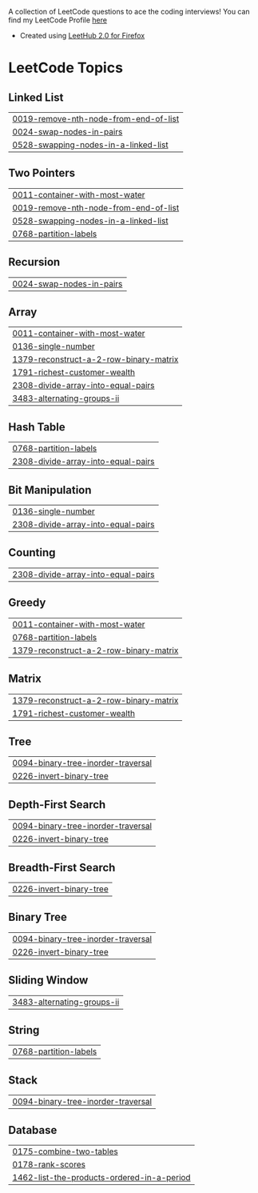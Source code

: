 A collection of LeetCode questions to ace the coding interviews! You can find my LeetCode Profile [here](https://leetcode.com/u/LukeMaden/)

- Created using [LeetHub 2.0 for Firefox](https://github.com/maitreya2954/LeetHub-2.0-Firefox)
<!---LeetCode Topics Start-->
# LeetCode Topics
## Linked List
|  |
| ------- |
| [0019-remove-nth-node-from-end-of-list](https://github.com/luke-maden/myLeetCode/tree/master/0019-remove-nth-node-from-end-of-list) |
| [0024-swap-nodes-in-pairs](https://github.com/luke-maden/myLeetCode/tree/master/0024-swap-nodes-in-pairs) |
| [0528-swapping-nodes-in-a-linked-list](https://github.com/luke-maden/myLeetCode/tree/master/0528-swapping-nodes-in-a-linked-list) |
## Two Pointers
|  |
| ------- |
| [0011-container-with-most-water](https://github.com/luke-maden/myLeetCode/tree/master/0011-container-with-most-water) |
| [0019-remove-nth-node-from-end-of-list](https://github.com/luke-maden/myLeetCode/tree/master/0019-remove-nth-node-from-end-of-list) |
| [0528-swapping-nodes-in-a-linked-list](https://github.com/luke-maden/myLeetCode/tree/master/0528-swapping-nodes-in-a-linked-list) |
| [0768-partition-labels](https://github.com/luke-maden/myLeetCode/tree/master/0768-partition-labels) |
## Recursion
|  |
| ------- |
| [0024-swap-nodes-in-pairs](https://github.com/luke-maden/myLeetCode/tree/master/0024-swap-nodes-in-pairs) |
## Array
|  |
| ------- |
| [0011-container-with-most-water](https://github.com/luke-maden/myLeetCode/tree/master/0011-container-with-most-water) |
| [0136-single-number](https://github.com/luke-maden/myLeetCode/tree/master/0136-single-number) |
| [1379-reconstruct-a-2-row-binary-matrix](https://github.com/luke-maden/myLeetCode/tree/master/1379-reconstruct-a-2-row-binary-matrix) |
| [1791-richest-customer-wealth](https://github.com/luke-maden/myLeetCode/tree/master/1791-richest-customer-wealth) |
| [2308-divide-array-into-equal-pairs](https://github.com/luke-maden/myLeetCode/tree/master/2308-divide-array-into-equal-pairs) |
| [3483-alternating-groups-ii](https://github.com/luke-maden/myLeetCode/tree/master/3483-alternating-groups-ii) |
## Hash Table
|  |
| ------- |
| [0768-partition-labels](https://github.com/luke-maden/myLeetCode/tree/master/0768-partition-labels) |
| [2308-divide-array-into-equal-pairs](https://github.com/luke-maden/myLeetCode/tree/master/2308-divide-array-into-equal-pairs) |
## Bit Manipulation
|  |
| ------- |
| [0136-single-number](https://github.com/luke-maden/myLeetCode/tree/master/0136-single-number) |
| [2308-divide-array-into-equal-pairs](https://github.com/luke-maden/myLeetCode/tree/master/2308-divide-array-into-equal-pairs) |
## Counting
|  |
| ------- |
| [2308-divide-array-into-equal-pairs](https://github.com/luke-maden/myLeetCode/tree/master/2308-divide-array-into-equal-pairs) |
## Greedy
|  |
| ------- |
| [0011-container-with-most-water](https://github.com/luke-maden/myLeetCode/tree/master/0011-container-with-most-water) |
| [0768-partition-labels](https://github.com/luke-maden/myLeetCode/tree/master/0768-partition-labels) |
| [1379-reconstruct-a-2-row-binary-matrix](https://github.com/luke-maden/myLeetCode/tree/master/1379-reconstruct-a-2-row-binary-matrix) |
## Matrix
|  |
| ------- |
| [1379-reconstruct-a-2-row-binary-matrix](https://github.com/luke-maden/myLeetCode/tree/master/1379-reconstruct-a-2-row-binary-matrix) |
| [1791-richest-customer-wealth](https://github.com/luke-maden/myLeetCode/tree/master/1791-richest-customer-wealth) |
## Tree
|  |
| ------- |
| [0094-binary-tree-inorder-traversal](https://github.com/luke-maden/myLeetCode/tree/master/0094-binary-tree-inorder-traversal) |
| [0226-invert-binary-tree](https://github.com/luke-maden/myLeetCode/tree/master/0226-invert-binary-tree) |
## Depth-First Search
|  |
| ------- |
| [0094-binary-tree-inorder-traversal](https://github.com/luke-maden/myLeetCode/tree/master/0094-binary-tree-inorder-traversal) |
| [0226-invert-binary-tree](https://github.com/luke-maden/myLeetCode/tree/master/0226-invert-binary-tree) |
## Breadth-First Search
|  |
| ------- |
| [0226-invert-binary-tree](https://github.com/luke-maden/myLeetCode/tree/master/0226-invert-binary-tree) |
## Binary Tree
|  |
| ------- |
| [0094-binary-tree-inorder-traversal](https://github.com/luke-maden/myLeetCode/tree/master/0094-binary-tree-inorder-traversal) |
| [0226-invert-binary-tree](https://github.com/luke-maden/myLeetCode/tree/master/0226-invert-binary-tree) |
## Sliding Window
|  |
| ------- |
| [3483-alternating-groups-ii](https://github.com/luke-maden/myLeetCode/tree/master/3483-alternating-groups-ii) |
## String
|  |
| ------- |
| [0768-partition-labels](https://github.com/luke-maden/myLeetCode/tree/master/0768-partition-labels) |
## Stack
|  |
| ------- |
| [0094-binary-tree-inorder-traversal](https://github.com/luke-maden/myLeetCode/tree/master/0094-binary-tree-inorder-traversal) |
## Database
|  |
| ------- |
| [0175-combine-two-tables](https://github.com/luke-maden/myLeetCode/tree/master/0175-combine-two-tables) |
| [0178-rank-scores](https://github.com/luke-maden/myLeetCode/tree/master/0178-rank-scores) |
| [1462-list-the-products-ordered-in-a-period](https://github.com/luke-maden/myLeetCode/tree/master/1462-list-the-products-ordered-in-a-period) |
<!---LeetCode Topics End-->
